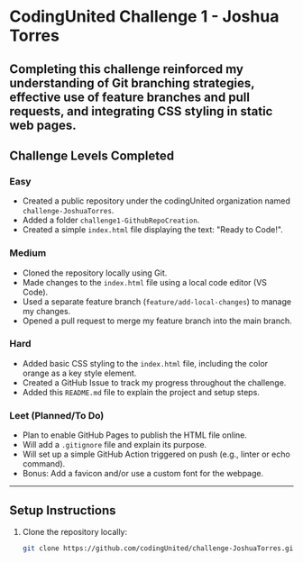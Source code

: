 # CodingUnited Challenge 1 - Joshua Torres

Completing this challenge reinforced my understanding of Git branching strategies, effective use of feature branches and pull requests, and integrating CSS styling in static web pages.
---

## Challenge Levels Completed

### Easy
- Created a public repository under the codingUnited organization named `challenge-JoshuaTorres`.
- Added a folder `challenge1-GithubRepoCreation`.
- Created a simple `index.html` file displaying the text: "Ready to Code!".

###  Medium
- Cloned the repository locally using Git.
- Made changes to the `index.html` file using a local code editor (VS Code).
- Used a separate feature branch (`feature/add-local-changes`) to manage my changes.
- Opened a pull request to merge my feature branch into the main branch.

###  Hard
- Added basic CSS styling to the `index.html` file, including the color orange as a key style element.
- Created a GitHub Issue to track my progress throughout the challenge.
- Added this `README.md` file to explain the project and setup steps.

### Leet (Planned/To Do)
- Plan to enable GitHub Pages to publish the HTML file online.
- Will add a `.gitignore` file and explain its purpose.
- Will set up a simple GitHub Action triggered on push (e.g., linter or echo command).
- Bonus: Add a favicon and/or use a custom font for the webpage.

---

## Setup Instructions

1. Clone the repository locally:  
   ```bash
   git clone https://github.com/codingUnited/challenge-JoshuaTorres.git
